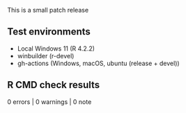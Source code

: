 This is a small patch release

## Test environments

+ Local Windows 11 (R 4.2.2)
+ winbuilder (r-devel)
+ gh-actions (Windows, macOS, ubuntu (release + devel))

## R CMD check results

0 errors | 0 warnings | 0 note

